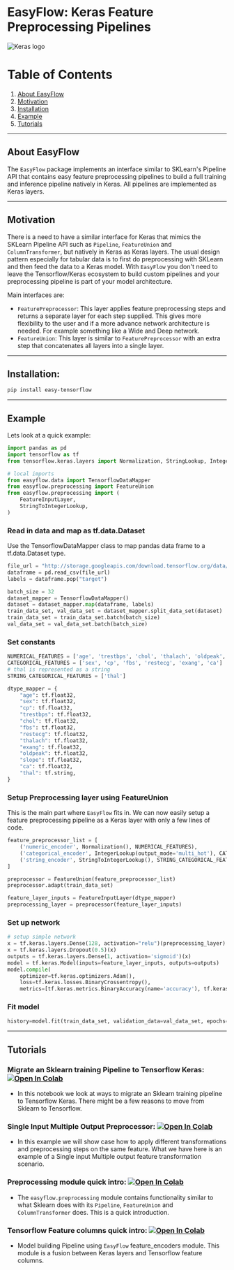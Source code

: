 # EasyFlow: Keras Feature Preprocessing Pipelines

![Keras logo](https://s3.amazonaws.com/keras.io/img/keras-logo-2018-large-1200.png)

# Table of Contents
1. [About EasyFlow](#about-EasyFlow)
2. [Motivation](#motivation)
3. [Installation](#installation)
4. [Example](#example)
5. [Tutorials](#tutorials)

---

## About EasyFlow

The `EasyFlow` package implements an interface similar to SKLearn's Pipeline API that contains easy feature preprocessing pipelines to build a full training and inference pipeline natively in Keras. All pipelines are implemented as Keras layers. 

---

## Motivation

There is a need to have a similar interface for Keras that mimics the SKLearn Pipeline API such as `Pipeline`, `FeatureUnion` and `ColumnTransformer`, but natively in Keras as Keras layers. The usual design pattern especially for tabular data is to first do preprocessing with SKLearn and then feed the data to a Keras model. With `EasyFlow` you don't need to leave the Tensorflow/Keras ecosystem to build custom pipelines and your preprocessing pipeline is part of your model architecture.

Main interfaces are:

* `FeaturePreprocessor`: This layer applies feature preprocessing steps and returns a separate layer for each step supplied. This gives more flexibility to the user and if a more advance network architecture is needed. For example something like a Wide and Deep network.
* `FeatureUnion`: This layer is similar to `FeaturePreprocessor` with an extra step that concatenates all layers into a single layer.

---

## Installation:

```bash
pip install easy-tensorflow
```

---

## Example

Lets look at a quick example:

```python
import pandas as pd
import tensorflow as tf
from tensorflow.keras.layers import Normalization, StringLookup, IntegerLookup

# local imports
from easyflow.data import TensorflowDataMapper
from easyflow.preprocessing import FeatureUnion
from easyflow.preprocessing import (
    FeatureInputLayer,
    StringToIntegerLookup,
)

```

### Read in data and map as tf.data.Dataset
Use the TensorflowDataMapper class to map pandas data frame to a tf.data.Dataset type.

```python
file_url = "http://storage.googleapis.com/download.tensorflow.org/data/heart.csv"
dataframe = pd.read_csv(file_url)
labels = dataframe.pop("target")

batch_size = 32
dataset_mapper = TensorflowDataMapper() 
dataset = dataset_mapper.map(dataframe, labels)
train_data_set, val_data_set = dataset_mapper.split_data_set(dataset)
train_data_set = train_data_set.batch(batch_size)
val_data_set = val_data_set.batch(batch_size)
```

### Set constants
```python
NUMERICAL_FEATURES = ['age', 'trestbps', 'chol', 'thalach', 'oldpeak', 'slope']
CATEGORICAL_FEATURES = ['sex', 'cp', 'fbs', 'restecg', 'exang', 'ca']
# thal is represented as a string
STRING_CATEGORICAL_FEATURES = ['thal']

dtype_mapper = {
    "age": tf.float32,
    "sex": tf.float32,
    "cp": tf.float32,
    "trestbps": tf.float32,
    "chol": tf.float32,
    "fbs": tf.float32,
    "restecg": tf.float32,
    "thalach": tf.float32,
    "exang": tf.float32,
    "oldpeak": tf.float32,
    "slope": tf.float32,
    "ca": tf.float32,
    "thal": tf.string,
}
```

### Setup Preprocessing layer using FeatureUnion

This is the main part where `EasyFlow` fits in. We can now easily setup a feature preprocessing pipeline as a Keras layer with only a few lines of code.

```python
feature_preprocessor_list = [
    ('numeric_encoder', Normalization(), NUMERICAL_FEATURES),
    ('categorical_encoder', IntegerLookup(output_mode='multi_hot'), CATEGORICAL_FEATURES),
    ('string_encoder', StringToIntegerLookup(), STRING_CATEGORICAL_FEATURES)
]

preprocessor = FeatureUnion(feature_preprocessor_list)
preprocessor.adapt(train_data_set)

feature_layer_inputs = FeatureInputLayer(dtype_mapper)
preprocessing_layer = preprocessor(feature_layer_inputs)
```

### Set up network

```python
# setup simple network
x = tf.keras.layers.Dense(128, activation="relu")(preprocessing_layer)
x = tf.keras.layers.Dropout(0.5)(x)
outputs = tf.keras.layers.Dense(1, activation='sigmoid')(x)
model = tf.keras.Model(inputs=feature_layer_inputs, outputs=outputs)
model.compile(
    optimizer=tf.keras.optimizers.Adam(),
    loss=tf.keras.losses.BinaryCrossentropy(),
    metrics=[tf.keras.metrics.BinaryAccuracy(name='accuracy'), tf.keras.metrics.AUC(name='auc')])
```

### Fit model

```python
history=model.fit(train_data_set, validation_data=val_data_set, epochs=10)
```

---

## Tutorials

### Migrate an Sklearn training Pipeline to Tensorflow Keras: [![Open In Colab](https://colab.research.google.com/assets/colab-badge.svg)](https://colab.research.google.com/github/fernandonieuwveldt/easyflow/blob/develop/examples/migrating_from_sklearn_to_keras/migrate_sklearn_pipeline.ipynb)
* In this notebook we look at ways to migrate an Sklearn training pipeline to Tensorflow Keras. There might be a few reasons to move from Sklearn to Tensorflow.


### Single Input Multiple Output Preprocessor: [![Open In Colab](https://colab.research.google.com/assets/colab-badge.svg)](https://colab.research.google.com/github/fernandonieuwveldt/easyflow/blob/develop/examples/single_input_multiple_output/single_input_multiple_output_preprocessor.ipynb)
* In this example we will show case how to apply different transformations and preprocessing steps on the same feature. What we have here is an example of a Single input Multiple output feature transformation scenario.

### Preprocessing module quick intro: [![Open In Colab](https://colab.research.google.com/assets/colab-badge.svg)](https://colab.research.google.com/github/fernandonieuwveldt/easyflow/blob/develop/examples/preprocessing_example/preprocessing_example.ipynb)
* The `easyflow.preprocessing` module contains functionality similar to what Sklearn does with its `Pipeline`, `FeatureUnion` and `ColumnTransformer` does. This is a quick introduction.


### Tensorflow Feature columns quick intro: [![Open In Colab](https://colab.research.google.com/assets/colab-badge.svg)](https://colab.research.google.com/github/fernandonieuwveldt/easyflow/blob/develop/examples/feature_column_demo/feature_column_example.ipynb)
*  Model building Pipeline using `EasyFlow` feature_encoders module. This module is a fusion between Keras layers and Tensorflow feature columns.
